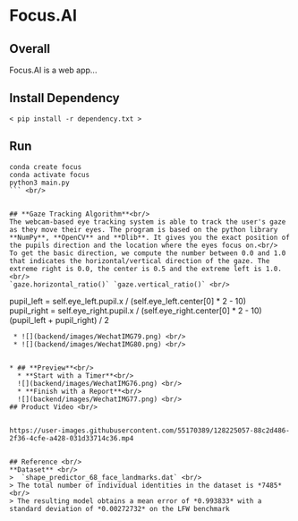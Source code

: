# Focus.AI 

## **Overall**<br/>
Focus.AI is a web app...<br/>

## **Install Dependency**<br/>
`< pip install -r dependency.txt >`<br/>

## **Run**<br/>
```
conda create focus
conda activate focus
python3 main.py
``` <br/>


## **Gaze Tracking Algorithm**<br/>
The webcam-based eye tracking system is able to track the user's gaze as they move their eyes. The program is based on the python library **NumPy**, **OpenCV** and **Dlib**. It gives you the exact position of the pupils direction and the location where the eyes focus on.<br/>
To get the basic direction, we compute the number between 0.0 and 1.0 that indicates the horizontal/vertical direction of the gaze. The extreme right is 0.0, the center is 0.5 and the extreme left is 1.0. <br/>
`gaze.horizontal_ratio()` `gaze.vertical_ratio()` <br/>

```
pupil_left = self.eye_left.pupil.x / (self.eye_left.center[0] * 2 - 10) <br/>
pupil_right = self.eye_right.pupil.x / (self.eye_right.center[0] * 2 - 10) <br/>
(pupil_left + pupil_right) / 2
``` <br/>
 * ![](backend/images/WechatIMG79.png) <br/>
 * ![](backend/images/WechatIMG80.png) <br/>


* ## **Preview**<br/>
  * **Start with a Timer**<br/>
  ![](backend/images/WechatIMG76.png) <br/>
  * **Finish with a Report**<br/>
  ![](backend/images/WechatIMG77.png) <br/>
## Product Video <br/>
  

https://user-images.githubusercontent.com/55170389/128225057-88c2d486-2f36-4cfe-a428-031d33714c36.mp4


## Reference <br/>
**Dataset** <br/>
>  `shape_predictor_68_face_landmarks.dat` <br/>
> The total number of individual identities in the dataset is *7485* <br/>
> The resulting model obtains a mean error of *0.993833* with a standard deviation of *0.00272732* on the LFW benchmark

